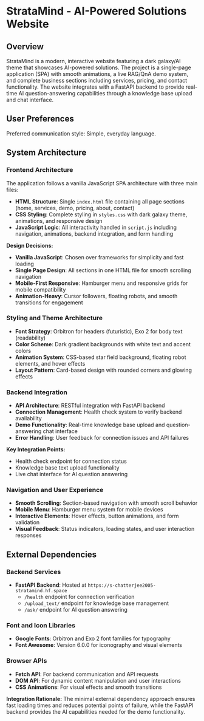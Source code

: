 # StrataMind - AI-Powered Solutions Website

## Overview

StrataMind is a modern, interactive website featuring a dark galaxy/AI theme that showcases AI-powered solutions. The project is a single-page application (SPA) with smooth animations, a live RAG/QnA demo system, and complete business sections including services, pricing, and contact functionality. The website integrates with a FastAPI backend to provide real-time AI question-answering capabilities through a knowledge base upload and chat interface.

## User Preferences

Preferred communication style: Simple, everyday language.

## System Architecture

### Frontend Architecture
The application follows a vanilla JavaScript SPA architecture with three main files:
- **HTML Structure**: Single `index.html` file containing all page sections (home, services, demo, pricing, about, contact)
- **CSS Styling**: Complete styling in `styles.css` with dark galaxy theme, animations, and responsive design
- **JavaScript Logic**: All interactivity handled in `script.js` including navigation, animations, backend integration, and form handling

**Design Decisions:**
- **Vanilla JavaScript**: Chosen over frameworks for simplicity and fast loading
- **Single Page Design**: All sections in one HTML file for smooth scrolling navigation
- **Mobile-First Responsive**: Hamburger menu and responsive grids for mobile compatibility
- **Animation-Heavy**: Cursor followers, floating robots, and smooth transitions for engagement

### Styling and Theme Architecture
- **Font Strategy**: Orbitron for headers (futuristic), Exo 2 for body text (readability)
- **Color Scheme**: Dark gradient backgrounds with white text and accent colors
- **Animation System**: CSS-based star field background, floating robot elements, and hover effects
- **Layout Pattern**: Card-based design with rounded corners and glowing effects

### Backend Integration
- **API Architecture**: RESTful integration with FastAPI backend
- **Connection Management**: Health check system to verify backend availability
- **Demo Functionality**: Real-time knowledge base upload and question-answering chat interface
- **Error Handling**: User feedback for connection issues and API failures

**Key Integration Points:**
- Health check endpoint for connection status
- Knowledge base text upload functionality
- Live chat interface for AI question answering

### Navigation and User Experience
- **Smooth Scrolling**: Section-based navigation with smooth scroll behavior
- **Mobile Menu**: Hamburger menu system for mobile devices
- **Interactive Elements**: Hover effects, button animations, and form validation
- **Visual Feedback**: Status indicators, loading states, and user interaction responses

## External Dependencies

### Backend Services
- **FastAPI Backend**: Hosted at `https://s-chatterjee2005-stratamind.hf.space`
  - `/health` endpoint for connection verification
  - `/upload_text/` endpoint for knowledge base management
  - `/ask/` endpoint for AI question answering

### Font and Icon Libraries
- **Google Fonts**: Orbitron and Exo 2 font families for typography
- **Font Awesome**: Version 6.0.0 for iconography and visual elements

### Browser APIs
- **Fetch API**: For backend communication and API requests
- **DOM API**: For dynamic content manipulation and user interactions
- **CSS Animations**: For visual effects and smooth transitions

**Integration Rationale:**
The minimal external dependency approach ensures fast loading times and reduces potential points of failure, while the FastAPI backend provides the AI capabilities needed for the demo functionality.